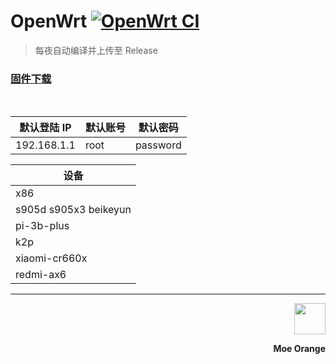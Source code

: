 # OpenWrt [![OpenWrt CI](https://github.com/c3p7f2/nK57cR/actions/workflows/build-openwrt.yml/badge.svg)](https://github.com/c3p7f2/nK57cR/actions/workflows/build-openwrt.yml)

> 每夜自动编译并上传至 Release

### [固件下载](https://github.com/c3p7f2/build-openwrt/releases/tag/openwrt)

<br/>

| 默认登陆 IP | 默认账号 | 默认密码 |
| ----------- | -------- | -------- |
| 192.168.1.1 | root     | password |

| 设备                  |
| --------------------- |
| x86                   |
| s905d s905x3 beikeyun |
| pi-3b-plus            |
| k2p                   |
| xiaomi-cr660x         |
| redmi-ax6             |

<hr/>

<div align="right">

<img  src="https://avatars.githubusercontent.com/u/101233611?u=099e445f0a045ce4253185c868cdf1bd99f2dcb7&v=4" height="50px" style="vertical-align: middle;"> <div><b >Moe Orange</b></div>

</div>
